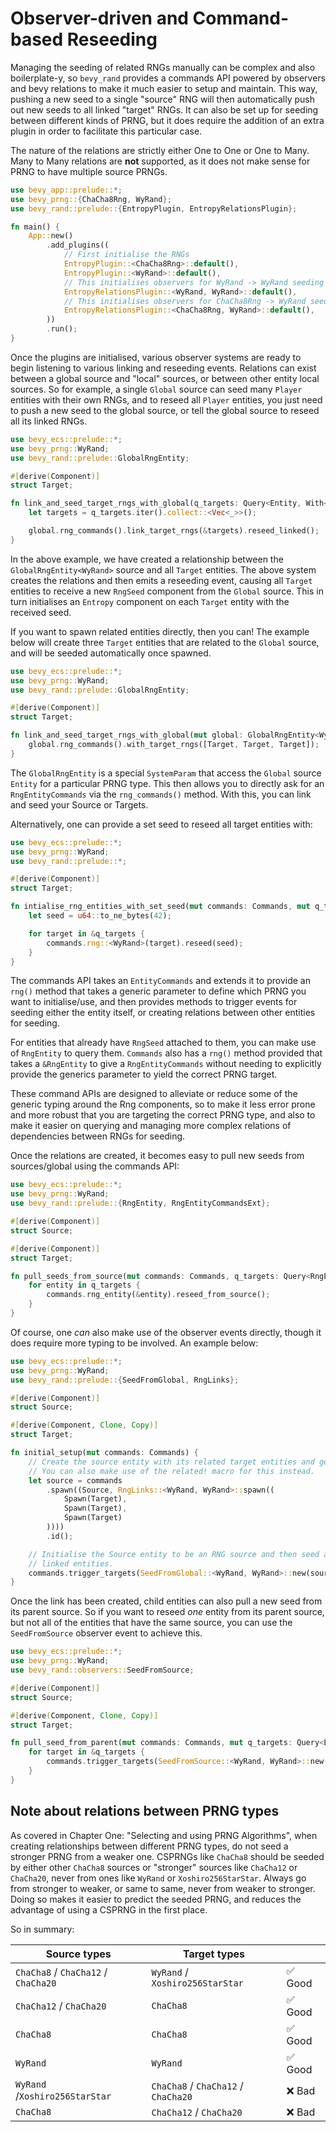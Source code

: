 # Observer-driven and Command-based Reseeding

Managing the seeding of related RNGs manually can be complex and also boilerplate-y, so `bevy_rand` provides a commands API powered by observers and bevy relations to make it much easier to setup and maintain. This way, pushing a new seed to a single "source" RNG will then automatically push out new seeds to all linked "target" RNGs. It can also be set up for seeding between different kinds of PRNG, but it does require the addition of an extra plugin in order to facilitate this particular case.

The nature of the relations are strictly either One to One or One to Many. Many to Many relations are **not** supported, as it does not make sense for PRNG to have multiple source PRNGs.

```rust
use bevy_app::prelude::*;
use bevy_prng::{ChaCha8Rng, WyRand};
use bevy_rand::prelude::{EntropyPlugin, EntropyRelationsPlugin};

fn main() {
    App::new()
        .add_plugins((
            // First initialise the RNGs
            EntropyPlugin::<ChaCha8Rng>::default(),
            EntropyPlugin::<WyRand>::default(),
            // This initialises observers for WyRand -> WyRand seeding relations
            EntropyRelationsPlugin::<WyRand, WyRand>::default(),
            // This initialises observers for ChaCha8Rng -> WyRand seeding relations
            EntropyRelationsPlugin::<ChaCha8Rng, WyRand>::default(),
        ))
        .run();
}
```

Once the plugins are initialised, various observer systems are ready to begin listening to various linking and reseeding events. Relations can exist between a global source and "local" sources, or between other entity local sources. So for example, a single `Global` source can seed many `Player` entities with their own RNGs, and to reseed all `Player` entities, you just need to push a new seed to the global source, or tell the global source to reseed all its linked RNGs.

```rust
use bevy_ecs::prelude::*;
use bevy_prng::WyRand;
use bevy_rand::prelude::GlobalRngEntity;

#[derive(Component)]
struct Target;

fn link_and_seed_target_rngs_with_global(q_targets: Query<Entity, With<Target>>, mut global: GlobalRngEntity<WyRand>) {
    let targets = q_targets.iter().collect::<Vec<_>>();

    global.rng_commands().link_target_rngs(&targets).reseed_linked();
}
```

In the above example, we have created a relationship between the `GlobalRngEntity<WyRand>` source and all `Target` entities. The above system creates the relations and then emits a reseeding event, causing all `Target` entities to receive a new `RngSeed` component from the `Global` source. This in turn initialises an `Entropy` component on each `Target` entity with the received seed.

If you want to spawn related entities directly, then you can! The example below will create three `Target` entities that are related to the `Global` source, and will be seeded automatically once spawned.

```rust
use bevy_ecs::prelude::*;
use bevy_prng::WyRand;
use bevy_rand::prelude::GlobalRngEntity;

#[derive(Component)]
struct Target;

fn link_and_seed_target_rngs_with_global(mut global: GlobalRngEntity<WyRand>) {
    global.rng_commands().with_target_rngs([Target, Target, Target]);
}
```

The `GlobalRngEntity` is a special `SystemParam` that access the `Global` source `Entity` for a particular PRNG type. This then allows you to directly ask for an `RngEntityCommands` via the `rng_commands()` method. With this, you can link and seed your Source or Targets.

Alternatively, one can provide a set seed to reseed all target entities with:

```rust
use bevy_ecs::prelude::*;
use bevy_prng::WyRand;
use bevy_rand::prelude::*;

#[derive(Component)]
struct Target;

fn intialise_rng_entities_with_set_seed(mut commands: Commands, mut q_targets: Query<Entity, With<Target>>) {
    let seed = u64::to_ne_bytes(42); 

    for target in &q_targets {
        commands.rng::<WyRand>(target).reseed(seed);
    }
}
```

The commands API takes an `EntityCommands` and extends it to provide an `rng()` method that takes a generic parameter to define which PRNG you want to initialise/use, and then provides methods to trigger events for seeding either the entity itself, or creating relations between other entities for seeding.

For entities that already have `RngSeed` attached to them, you can make use of `RngEntity` to query them. `Commands` also has a `rng()` method provided that takes a `&RngEntity` to give a `RngEntityCommands` without needing to explicitly provide the generics parameter to yield the correct PRNG target.

These command APIs are designed to alleviate or reduce some of the generic typing around the Rng components, so to make it less error prone and more robust that you are targeting the correct PRNG type, and also to make it easier on querying and managing more complex relations of dependencies between RNGs for seeding.

Once the relations are created, it becomes easy to pull new seeds from sources/global using the commands API:

```rust
use bevy_ecs::prelude::*;
use bevy_prng::WyRand;
use bevy_rand::prelude::{RngEntity, RngEntityCommandsExt};

#[derive(Component)]
struct Source;

#[derive(Component)]
struct Target;

fn pull_seeds_from_source(mut commands: Commands, q_targets: Query<RngEntity<WyRand>, With<Target>>) {
    for entity in q_targets {
        commands.rng_entity(&entity).reseed_from_source();
    }
}
```

Of course, one _can_ also make use of the observer events directly, though it does require more typing to be involved. An example below:

```rust
use bevy_ecs::prelude::*;
use bevy_prng::WyRand;
use bevy_rand::prelude::{SeedFromGlobal, RngLinks};

#[derive(Component)]
struct Source;

#[derive(Component, Clone, Copy)]
struct Target;

fn initial_setup(mut commands: Commands) {
    // Create the source entity with its related target entities and get the Entity id.
    // You can also make use of the related! macro for this instead.
    let source = commands
        .spawn((Source, RngLinks::<WyRand, WyRand>::spawn((
            Spawn(Target),
            Spawn(Target),
            Spawn(Target)
        ))))
        .id();

    // Initialise the Source entity to be an RNG source and then seed all its
    // linked entities.
    commands.trigger_targets(SeedFromGlobal::<WyRand, WyRand>::new(source));
}
```

Once the link has been created, child entities can also pull a new seed from its parent source. So if you want to reseed *one* entity from its parent source, but not all of the entities that have the same source, you can use the `SeedFromSource` observer event to achieve this.

```rust
use bevy_ecs::prelude::*;
use bevy_prng::WyRand;
use bevy_rand::observers::SeedFromSource;

#[derive(Component)]
struct Source;

#[derive(Component, Clone, Copy)]
struct Target;

fn pull_seed_from_parent(mut commands: Commands, mut q_targets: Query<Entity, With<Target>>) {
    for target in &q_targets {
        commands.trigger_targets(SeedFromSource::<WyRand, WyRand>::new(target));
    }
}
```

## Note about relations between PRNG types

As covered in Chapter One: "Selecting and using PRNG Algorithms", when creating relationships between different PRNG types, do not seed a stronger PRNG from a weaker one. CSPRNGs like `ChaCha8` should be seeded by either other `ChaCha8` sources or "stronger" sources like `ChaCha12` or `ChaCha20`, never from ones like `WyRand` or `Xoshiro256StarStar`. Always go from stronger to weaker, or same to same, never from weaker to stronger. Doing so makes it easier to predict the seeded PRNG, and reduces the advantage of using a CSPRNG in the first place.

So in summary:

| Source types                         | Target types                         |         |
| ------------------------------------ | ------------------------------------ | ------- |
| `ChaCha8` / `ChaCha12` / `ChaCha20`  | `WyRand` / `Xoshiro256StarStar`      | ✅ Good |
| `ChaCha12` / `ChaCha20`              | `ChaCha8`                            | ✅ Good |
| `ChaCha8`                            | `ChaCha8`                            | ✅ Good |
| `WyRand`                             | `WyRand`                             | ✅ Good |
| `WyRand` /`Xoshiro256StarStar`       | `ChaCha8` / `ChaCha12` / `ChaCha20`  | ❌ Bad  |
| `ChaCha8`                            | `ChaCha12` / `ChaCha20`              | ❌ Bad  |
